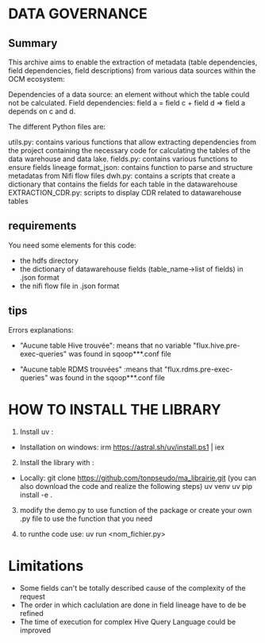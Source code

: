 # DATA GOVERNANCE

## Summary

This archive aims to enable the extraction of metadata (table dependencies, field dependencies, field descriptions) from various data sources within the OCM ecosystem:

Dependencies of a data source: an element without which the table could not be calculated.
Field dependencies: field a = field c + field d => field a depends on c and d.

The different Python files are:

utils.py: contains various functions that allow extracting dependencies from the project containing the necessary code for calculating the tables of the data warehouse and data lake.
fields.py: contains various functions to ensure fields lineage
format_json: contains function to parse and structure metadatas from Nifi flow files
dwh.py: contains a scripts that create a dictionary that contains the fields for each table in the datawarehouse
EXTRACTION_CDR.py: scripts to display CDR related to datawarehouse tables

## requirements

You need some elements for this code:
- the hdfs directory
- the dictionary of datawarehouse fields (table_name->list of fields) in .json format
- the nifi flow file in .json format


## tips

Errors explanations: 

- "Aucune table Hive trouvée": means that no variable "flux\.hive\.pre-exec-queries" was found in sqoop***.conf file 

- "Aucune table RDMS trouvées" :means that  "flux\.rdms\.pre-exec-queries\" was found in the sqoop***.conf file


# HOW TO INSTALL THE LIBRARY

1) Install uv :  
- Installation on windows: irm https://astral.sh/uv/install.ps1 | iex

2) Install the library with :

- Locally:
     git clone https://github.com/tonpseudo/ma_librairie.git (you can also download the code and realize the following steps)
     uv venv
     uv pip install -e .


3) modify the demo.py to use function of the package or create your own .py file to use the function that you need

4) to runthe code use: uv run <nom_fichier.py>



# Limitations

- Some fields can't be totally described cause of the complexity of the request
- The order in which caclulation are done in field lineage have to de be refined
- The time of execution for complex Hive Query Language could be improved 



